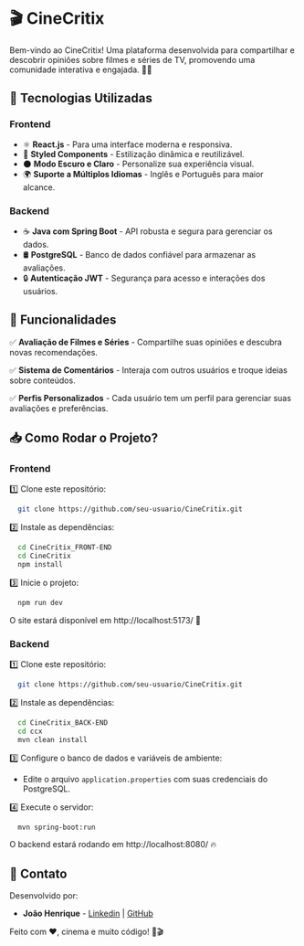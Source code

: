 # 🎬 CineCritix
Bem-vindo ao CineCritix! Uma plataforma desenvolvida para compartilhar e descobrir opiniões sobre filmes e séries de TV, promovendo uma comunidade interativa e engajada. 🍿✨

## 🚀 Tecnologias Utilizadas

### Frontend
- ⚛️ **React.js** - Para uma interface moderna e responsiva.
- 🎨 **Styled Components** - Estilização dinâmica e reutilizável.
- 🌑 **Modo Escuro e Claro** - Personalize sua experiência visual.
- 🌍 **Suporte a Múltiplos Idiomas** - Inglês e Português para maior alcance.

### Backend
- ☕ **Java com Spring Boot** - API robusta e segura para gerenciar os dados.
- 🛢️ **PostgreSQL** - Banco de dados confiável para armazenar as avaliações.
- 🔒 **Autenticação JWT** - Segurança para acesso e interações dos usuários.

## 🎨 Funcionalidades
✅ **Avaliação de Filmes e Séries** - Compartilhe suas opiniões e descubra novas recomendações.

✅ **Sistema de Comentários** - Interaja com outros usuários e troque ideias sobre conteúdos.

✅ **Perfis Personalizados** - Cada usuário tem um perfil para gerenciar suas avaliações e preferências.

## 📥 Como Rodar o Projeto?

### Frontend
1️⃣ Clone este repositório:
```bash
  git clone https://github.com/seu-usuario/CineCritix.git
```
2️⃣ Instale as dependências:
```bash
  cd CineCritix_FRONT-END
  cd CineCritix
  npm install
```
3️⃣ Inicie o projeto:
```bash
  npm run dev
```
O site estará disponível em http://localhost:5173/ 🚀

### Backend
1️⃣ Clone este repositório:
```bash
  git clone https://github.com/seu-usuario/CineCritix.git
```
2️⃣ Instale as dependências:
```bash
  cd CineCritix_BACK-END
  cd ccx
  mvn clean install
```
3️⃣ Configure o banco de dados e variáveis de ambiente:
   - Edite o arquivo `application.properties` com suas credenciais do PostgreSQL.

4️⃣ Execute o servidor:
```bash
  mvn spring-boot:run
```
O backend estará rodando em http://localhost:8080/ 🔥

## 📩 Contato
Desenvolvido por:
- **João Henrique** - [Linkedin](https://www.linkedin.com/in/jo%C3%A3o-in%C3%A1cio-037521199/) | [GitHub](https://github.com/JHenriqueOli)

Feito com ❤️, cinema e muito código! 🚀🎬

